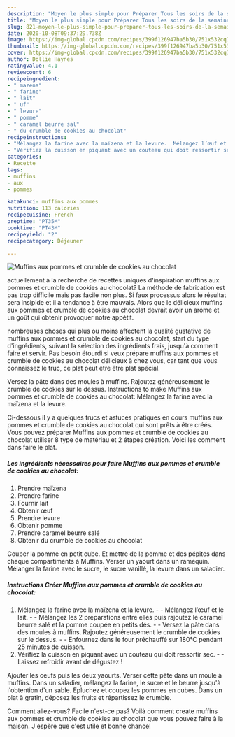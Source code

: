 ```yaml
---
description: "Moyen le plus simple pour Préparer Tous les soirs de la semaine Muffins aux pommes et crumble de cookies au chocolat"
title: "Moyen le plus simple pour Préparer Tous les soirs de la semaine Muffins aux pommes et crumble de cookies au chocolat"
slug: 821-moyen-le-plus-simple-pour-preparer-tous-les-soirs-de-la-semaine-muffins-aux-pommes-et-crumble-de-cookies-au-chocolat
date: 2020-10-08T09:37:29.738Z
image: https://img-global.cpcdn.com/recipes/399f126947ba5b30/751x532cq70/muffins-aux-pommes-et-crumble-de-cookies-au-chocolat-photo-principale-de-la-recette.jpg
thumbnail: https://img-global.cpcdn.com/recipes/399f126947ba5b30/751x532cq70/muffins-aux-pommes-et-crumble-de-cookies-au-chocolat-photo-principale-de-la-recette.jpg
cover: https://img-global.cpcdn.com/recipes/399f126947ba5b30/751x532cq70/muffins-aux-pommes-et-crumble-de-cookies-au-chocolat-photo-principale-de-la-recette.jpg
author: Dollie Haynes
ratingvalue: 4.1
reviewcount: 6
recipeingredient:
- " mazena"
- " farine"
- " lait"
- " uf"
- " levure"
- " pomme"
- " caramel beurre sal"
- " du crumble de cookies au chocolat"
recipeinstructions:
- "Mélangez la farine avec la maïzena et la levure.  Mélangez l’œuf et le lait.  Mélangez les 2 préparations entre elles puis rajoutez le caramel beurre salé et la pomme coupée en petits dés.  Versez la pâte dans des moules à muffins. Rajoutez généreusement le crumble de cookies sur le dessus.  Enfournez dans le four préchauffé sur 180°C pendant 25 minutes de cuisson."
- "Vérifiez la cuisson en piquant avec un couteau qui doit ressortir sec.  Laissez refroidir avant de dégustez !"
categories:
- Recette
tags:
- muffins
- aux
- pommes

katakunci: muffins aux pommes 
nutrition: 113 calories
recipecuisine: French
preptime: "PT35M"
cooktime: "PT43M"
recipeyield: "2"
recipecategory: Déjeuner

---
```



![Muffins aux pommes et crumble de cookies au chocolat](https://img-global.cpcdn.com/recipes/399f126947ba5b30/751x532cq70/muffins-aux-pommes-et-crumble-de-cookies-au-chocolat-photo-principale-de-la-recette.jpg)

actuellement à la recherche de recettes uniques d'inspiration muffins aux pommes et crumble de cookies au chocolat? La méthode de fabrication est pas trop difficile mais pas facile non plus. Si faux processus alors le résultat sera insipide et il a tendance à être mauvais. Alors que le délicieux muffins aux pommes et crumble de cookies au chocolat devrait avoir un arôme et un goût qui obtenir provoquer notre appétit.

nombreuses choses qui plus ou moins affectent la qualité gustative de muffins aux pommes et crumble de cookies au chocolat, start du type d'ingrédients, suivant la sélection des ingrédients frais, jusqu'à comment faire et servir. Pas besoin étourdi si veux prépare muffins aux pommes et crumble de cookies au chocolat délicieux à chez vous, car tant que vous connaissez le truc, ce plat peut être être plat spécial.

Versez la pâte dans des moules à muffins. Rajoutez généreusement le crumble de cookies sur le dessus. Instructions to make Muffins aux pommes et crumble de cookies au chocolat: Mélangez la farine avec la maïzena et la levure.


Ci-dessous il y a quelques trucs et astuces pratiques en cours muffins aux pommes et crumble de cookies au chocolat qui sont prêts à être créés. Vous pouvez préparer Muffins aux pommes et crumble de cookies au chocolat utiliser 8 type de matériau et 2 étapes création. Voici les comment dans faire le plat.

<!--inarticleads1-->

##### Les ingrédients nécessaires pour faire Muffins aux pommes et crumble de cookies au chocolat:

1. Prendre  maïzena
1. Prendre  farine
1. Fournir  lait
1. Obtenir  œuf
1. Prendre  levure
1. Obtenir  pomme
1. Prendre  caramel beurre salé
1. Obtenir  du crumble de cookies au chocolat


Couper la pomme en petit cube. Et mettre de la pomme et des pépites dans chaque compartiments à Muffins. Verser un yaourt dans un ramequin. Mélanger la farine avec le sucre, le sucre vanillé, la levure dans un saladier. 

<!--inarticleads2-->

##### Instructions Créer Muffins aux pommes et crumble de cookies au chocolat:

1. Mélangez la farine avec la maïzena et la levure. -  - Mélangez l’œuf et le lait. -  - Mélangez les 2 préparations entre elles puis rajoutez le caramel beurre salé et la pomme coupée en petits dés. -  - Versez la pâte dans des moules à muffins. Rajoutez généreusement le crumble de cookies sur le dessus. -  - Enfournez dans le four préchauffé sur 180°C pendant 25 minutes de cuisson.
1. Vérifiez la cuisson en piquant avec un couteau qui doit ressortir sec. -  - Laissez refroidir avant de dégustez !


Ajouter les oeufs puis les deux yaourts. Verser cette pâte dans un moule à muffins. Dans un saladier, mélangez la farine, le sucre et le beurre jusqu&#39;à l&#39;obtention d&#39;un sable. Epluchez et coupez les pommes en cubes. Dans un plat à gratin, déposez les fruits et répartissez le crumble. 


Comment allez-vous? Facile n'est-ce pas? Voilà comment create muffins aux pommes et crumble de cookies au chocolat que vous pouvez faire à la maison. J'espère que c'est utile et bonne chance!
